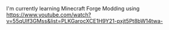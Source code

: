 I'm currently learning Minecraft Forge Modding using https://www.youtube.com/watch?v=55qUIf3GMss&list=PLKGarocXCE1H9Y21-pxjt5Pt8bW14twa- 
